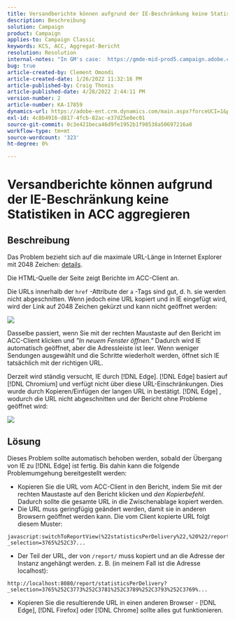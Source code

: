 ```yaml
---
title: Versandberichte können aufgrund der IE-Beschränkung keine Statistiken in ACC aggregieren
description: Beschreibung
solution: Campaign
product: Campaign
applies-to: Campaign Classic
keywords: KCS, ACC, Aggregat-Bericht
resolution: Resolution
internal-notes: "In GM's case:  https://gmde-mid-prod5.campaign.adobe.com//report/statisticsPerDelivery?_selection="
bug: true
article-created-by: Clement Omondi
article-created-date: 1/26/2022 11:32:16 PM
article-published-by: Craig Thonis
article-published-date: 4/28/2022 2:44:11 PM
version-number: 2
article-number: KA-17859
dynamics-url: https://adobe-ent.crm.dynamics.com/main.aspx?forceUCI=1&pagetype=entityrecord&etn=knowledgearticle&id=2ab5042e-007f-ec11-8d21-0022480aa727
exl-id: 4c8b4916-d817-4fcb-82ac-e37d25e0ec01
source-git-commit: 0c3e421beca46d9fe1952b1f98538a50697216a0
workflow-type: tm+mt
source-wordcount: '323'
ht-degree: 0%

---
```


# Versandberichte können aufgrund der IE-Beschränkung keine Statistiken in ACC aggregieren

## Beschreibung


Das Problem bezieht sich auf die maximale URL-Länge in Internet Explorer mit 2048 Zeichen: [details](https://support.microsoft.com/en-us/topic/maximum-url-length-is-2-083-characters-in-internet-explorer-174e7c8a-6666-f4e0-6fd6-908b53c12246).

Die HTML-Quelle der Seite zeigt Berichte im ACC-Client an.

Die URLs innerhalb der `href` -Attribute der `a` -Tags sind gut, d. h. sie werden nicht abgeschnitten. Wenn jedoch eine URL kopiert und in IE eingefügt wird, wird der Link auf 2048 Zeichen gekürzt und kann nicht geöffnet werden:

![](assets/___30b5042e-007f-ec11-8d21-0022480aa727___.png)

Dasselbe passiert, wenn Sie mit der rechten Maustaste auf den Bericht im ACC-Client klicken und *&quot;In neuem Fenster öffnen.&quot;* Dadurch wird IE automatisch geöffnet, aber die Adressleiste ist leer. Wenn weniger Sendungen ausgewählt und die Schritte wiederholt werden, öffnet sich IE tatsächlich mit der richtigen URL.

Derzeit wird ständig versucht, IE durch [!DNL Edge]. [!DNL Edge] basiert auf [!DNL Chromium] und verfügt nicht über diese URL-Einschränkungen. Dies wurde durch Kopieren/Einfügen der langen URL in bestätigt. [!DNL Edge] , wodurch die URL nicht abgeschnitten und der Bericht ohne Probleme geöffnet wird:

![](assets/___32b5042e-007f-ec11-8d21-0022480aa727___.png)


## Lösung


Dieses Problem sollte automatisch behoben werden, sobald der Übergang von IE zu [!DNL Edge] ist fertig. Bis dahin kann die folgende Problemumgehung bereitgestellt werden:

- Kopieren Sie die URL vom ACC-Client in den Bericht, indem Sie mit der rechten Maustaste auf den Bericht klicken und *den Kopierbefehl*. Dadurch sollte die gesamte URL in die Zwischenablage kopiert werden.
- Die URL muss geringfügig geändert werden, damit sie in anderen Browsern geöffnet werden kann. Die vom Client kopierte URL folgt diesem Muster:



```
javascript:switchToReportView(%22statisticsPerDelivery%22,%20%22/report/statisticsPerDelivery?_selection=3765%252C37...
```


- Der Teil der URL, der von `/report/` muss kopiert und an die Adresse der Instanz angehängt werden. z. B. (in meinem Fall ist die Adresse localhost):



```
http://localhost:8080/report/statisticsPerDelivery?_selection=3765%252C3773%252C3781%252C3789%252C3793%252C3769%...
```


- Kopieren Sie die resultierende URL in einen anderen Browser - [!DNL Edge], [!DNL Firefox] oder [!DNL Chrome] sollte alles gut funktionieren.
